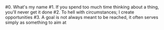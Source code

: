 #0. What's my name
#1. If you spend too much time thinking about a thing, you'll never get it done
#2. To hell with circumstances; I create opportunities
#3. A goal is not always meant to be reached, it often serves simply as something to aim at
